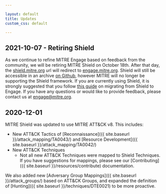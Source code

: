 ```yaml
---

layout: default
title: Updates
custom_css: default

---
```

## 2021-10-07 - Retiring Shield

As we continue to refine MITRE Engage based on feedback from the community, we will be retiring MITRE Shield on October 
18th. After that day, the [shield.mitre.org](https://shield.mitre.org/) url will redirect to 
[engage.mitre.org](https://engage.mitre.org/). Shield will still be accessible in an archive 
[on Github](https://github.com/MITRECND/mitrecnd.github.io), however MITRE will no longer be supporting the Shield 
framework. If you are currently using Shield, it is strongly suggested that you follow 
[this guide](https://engage.mitre.org/resources/shield) on migrating from Shield to Engage. If you have any questions 
or would like to provide feedback, please contact us at [engage@mitre.org](mailto:engage@mitre.org).

## 2020-12-01

MITRE Shield was updated to use MITRE ATT&CK v8. This includes:

* New ATT&CK Tactics of [Reconnaissance]({{ site.baseurl }}/attack_mapping/TA0043/) and [Resource Development]({{ site.baseurl }}/attack_mapping/TA0042/)
* New ATT&CK Techniques
    * Not all new ATT&CK Techniques were mapped to Shield Techniques. If you have suggestions for mappings, please see our [Contributing]({{ site.baseurl }}/resources/contribute) documentation.

We also added new [Adversary Group Mappings]({{ site.baseurl }}/attack_groups/) based on ATT&CK Groups, and expanded the definition of [Hunting]({{ site.baseurl }}/techniques/DTE0021) to be more proactive.
